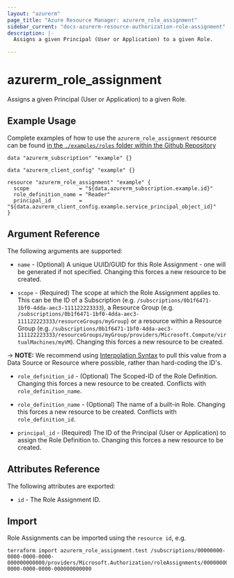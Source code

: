 ```yaml
---
layout: "azurerm"
page_title: "Azure Resource Manager: azurerm_role_assignment"
sidebar_current: "docs-azurerm-resource-authorization-role-assignment"
description: |-
  Assigns a given Principal (User or Application) to a given Role.

---
```


# azurerm_role_assignment

Assigns a given Principal (User or Application) to a given Role.

## Example Usage

Complete examples of how to use the `azurerm_role_assignment` resource can be found [in the `./examples/roles` folder within the Github Repository](https://github.com/terraform-providers/terraform-provider-azurerm/tree/master/examples/roles)

```hcl
data "azurerm_subscription" "example" {}

data "azurerm_client_config" "example" {}

resource "azurerm_role_assignment" "example" {
  scope                = "${data.azurerm_subscription.example.id}"
  role_definition_name = "Reader"
  principal_id         = "${data.azurerm_client_config.example.service_principal_object_id}"
}
```

## Argument Reference

The following arguments are supported:

* `name` - (Optional) A unique UUID/GUID for this Role Assignment - one will be generated if not specified. Changing this forces a new resource to be created.

* `scope` - (Required) The scope at which the Role Assignment applies to. This can be the ID of a Subscription (e.g. `/subscriptions/0b1f6471-1bf0-4dda-aec3-111122223333`), a Resource Group (e.g. `/subscriptions/0b1f6471-1bf0-4dda-aec3-111122223333/resourceGroups/myGroup`) or a resource within a Resource Group (e.g. `/subscriptions/0b1f6471-1bf0-4dda-aec3-111122223333/resourceGroups/myGroup/providers/Microsoft.Compute/virtualMachines/myVM`). Changing this forces a new resource to be created.

-> **NOTE:** We recommend using [Interpolation Syntax](https://www.terraform.io/docs/configuration/interpolation.html) to pull this value from a Data Source or Resource where possible, rather than hard-coding the ID's.

* `role_definition_id` - (Optional) The Scoped-ID of the Role Definition. Changing this forces a new resource to be created. Conflicts with `role_definition_name`.

* `role_definition_name` - (Optional) The name of a built-in Role. Changing this forces a new resource to be created. Conflicts with `role_definition_id`.

* `principal_id` - (Required) The ID of the Principal (User or Application) to assign the Role Definition to. Changing this forces a new resource to be created.


## Attributes Reference

The following attributes are exported:

* `id` - The Role Assignment ID.

## Import

Role Assignments can be imported using the `resource id`, e.g.

```shell
terraform import azurerm_role_assignment.test /subscriptions/00000000-0000-0000-0000-000000000000/providers/Microsoft.Authorization/roleAssignments/00000000-0000-0000-0000-000000000000
```

